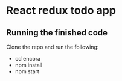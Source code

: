 # React redux todo app

## Running the finished code

Clone the repo and run the following:

- cd encora
- npm install
- npm start